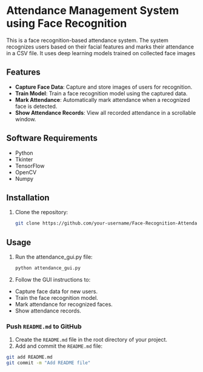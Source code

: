 # Attendance Management System using Face Recognition

This is a face recognition-based attendance system. The system recognizes users based on their facial features and marks their attendance in a CSV file.  It uses deep learning models trained on collected face images
## Features
- **Capture Face Data**: Capture and store images of users for recognition.
- **Train Model**: Train a face recognition model using the captured data.
- **Mark Attendance**: Automatically mark attendance when a recognized face is detected.
- **Show Attendance Records**: View all recorded attendance in a scrollable window.

## Software Requirements
- Python
- Tkinter
- TensorFlow
- OpenCV
- Numpy

## Installation
1. Clone the repository:
   ```bash
   git clone https://github.com/your-username/Face-Recognition-Attendance-System.git

## Usage
1. Run the attendance_gui.py file:
   ```bash
   python attendance_gui.py

2. Follow the GUI instructions to:
- Capture face data for new users.
- Train the face recognition model.
- Mark attendance for recognized faces.
- Show attendance records.

### **Push `README.md` to GitHub**
1. Create the `README.md` file in the root directory of your project.
2. Add and commit the `README.md` file:

```bash
git add README.md
git commit -m "Add README file"
